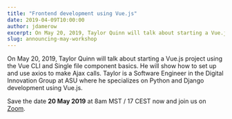 ```yaml
---
title: "Frontend development using Vue.js"
date: 2019-04-09T10:00:00
author: jdamerow
excerpt: On May 20, 2019, Taylor Quinn will talk about starting a Vue.js project using the Vue CLI and Single file component basics
slug: announcing-may-workshop
---
```


On May 20, 2019, Taylor Quinn will talk about starting a Vue.js project using the Vue CLI and Single file component basics. He will show how to set up and use axios to make Ajax calls. Taylor is a Software Engineer in the Digital Innovation Group at ASU where he specializes on Python and Django development using Vue.js.

Save the date **20 May 2019** at 8am MST / 17 CEST now and join us on [Zoom](https://zoom.us/j/755179791).
